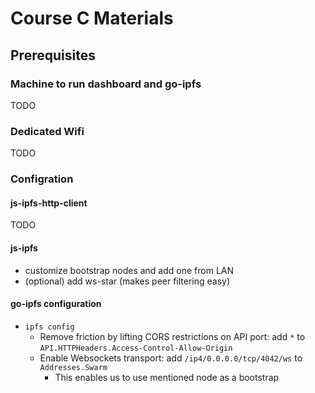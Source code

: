 # Course C Materials

## Prerequisites

### Machine to run dashboard and go-ipfs

TODO

### Dedicated Wifi

TODO

### Configration

#### js-ipfs-http-client

TODO

#### js-ipfs

- customize bootstrap nodes and add one from LAN
- (optional) add ws-star (makes peer filtering easy)

#### go-ipfs configuration

- `ipfs config`
  - Remove friction by lifting CORS restrictions on API port: add `*` to `API.HTTPHeaders.Access-Control-Allow-Origin`
  - Enable Websockets transport: add `/ip4/0.0.0.0/tcp/4042/ws` to `Addresses.Swarm`
     - This enables us to use mentioned node as a bootstrap
